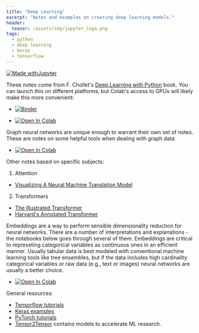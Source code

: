 ```yaml
---
title: "Deep Learning"
excerpt: "Notes and examples on creating deep learning models."
header:
  teaser: /assets/img/jupyter_logo.png
tags:
  - python
  - deep learning
  - keras
  - tensorflow
---
```


<!-- Enter details at https://mybinder.org/, then copy the badge below -->

[![Made withJupyter](https://img.shields.io/badge/Made%20with-Jupyter-orange?style=for-the-badge&logo=Jupyter)](https://jupyter.org/try)

These notes come from F. Chollet's [Deep Learning with Python](https://www.amazon.com/Learning-Python-Second-Fran%C3%A7ois-Chollet/dp/1617296864) book.  You can launch this on different platforms, but Colab's access to GPUs will likely make this more convenient:
* [![Binder](https://mybinder.org/badge_logo.svg)](https://mybinder.org/v2/gh/nathan-mahynski/nathan-mahynski.github.io/public?filepath=%2F_notes%2Fdeep_learning%2Fdeep_learning_notes.ipynb)

* [![Open In Colab](https://colab.research.google.com/assets/colab-badge.svg)](https://colab.research.google.com/github/nathan-mahynski/nathan-mahynski.github.io/blob/public/_notes/deep_learning/deep_learning_notes.ipynb)

Graph neural networks are unique enough to warrant their own set of notes.  These are notes on some helpful tools when dealing with graph data 
 * [![Open In Colab](https://colab.research.google.com/assets/colab-badge.svg)](https://colab.research.google.com/github/nathan-mahynski/nathan-mahynski.github.io/blob/public/_notes/deep_learning/graph_nn_tools.ipynb)

Other notes based on specific subjects:

1. Attention
 * [Visualizing A Neural Machine Translation Model](https://jalammar.github.io/visualizing-neural-machine-translation-mechanics-of-seq2seq-models-with-attention/)

2. Transformers
 * [The Illustrated Transformer](https://jalammar.github.io/illustrated-transformer/)
 * [Harvard's Annotated Transformer](http://nlp.seas.harvard.edu/2018/04/03/attention.html)

Embeddings are a way to perform sensible dimensionality reduction for neural networks.  There are a number of interpretations and explanations - the notebooks below goes through several of them.  Embeddings are critical to represeting categorical variables as continuous ones in an efficient manner.  Usually tabular data is best modeled with conventional machine learning tools like tree ensembles, but if the data includes high cardinality categorical variables or raw data (e.g., text or images) neural networks are usually a better choice.
* [![Open In Colab](https://colab.research.google.com/assets/colab-badge.svg)](https://colab.research.google.com/github/nathan-mahynski/nathan-mahynski.github.io/blob/public/_notes/deep_learning/embeddings.ipynb)

General resources:
* [Tensorflow tutorials](https://www.tensorflow.org/tutorials)
* [Keras examples](https://keras.io/examples/)
* [PyTorch tutorials](https://pytorch.org/tutorials/beginner/basics/intro.html)
* [Tensor2Tensor](https://github.com/tensorflow/tensor2tensor) contains models to accelerate ML research.
